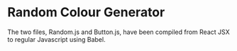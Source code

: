 # Random Colour Generator

The two files, Random.js and Button.js, have been compiled from React JSX to regular Javascript using Babel.

